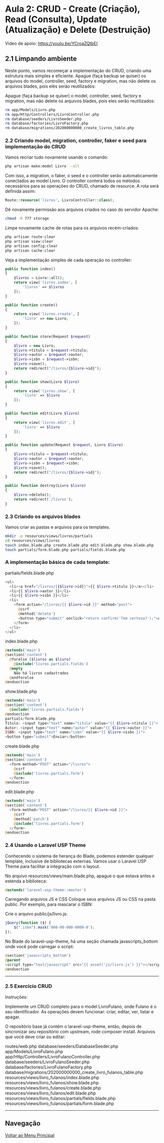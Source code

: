 # Aula 2: CRUD - Create (Criação), Read (Consulta), Update (Atualização) e Delete (Destruição)
Video de apoio: https://youtu.be/YCroaZQtbEI
## 2.1 Limpando ambiente
Neste ponto, vamos recomeçar a implementação do CRUD, criando uma estrutura mais simples e eficiente. Apague (faça backup se quiser) os arquivos do model, controller, seed, factory e migration, mas não delete os arquivos blades, pois eles serão reutilizados:

Apague (faça backup se quiser) o model, controller, seed, factory e migration, mas não delete os arquivos blades, pois eles serão reutilizados:
```bash
rm app/Models/Livro.php
rm app/Http/Controllers/LivroController.php
rm database/seeders/LivroSeeder.php
rm database/factories/LivroFactory.php
rm database/migrations/202000000000_create_livros_table.php
```

### 2.2 Criando model, migration, controller, faker e seed para implementação do CRUD
Vamos recriar tudo novamente usando o comando:

```bash
php artisan make:model Livro --all
```
Com isso, a migration, o faker, o seed e o controller serão automaticamente conectados ao model Livro. O controller conterá todos os métodos necessários para as operações do CRUD, chamado de resource. A rota será definida assim:

```php
Route::resource('livros', LivroController::class);
```

Dê novamente permissão aos arquivos criados no caso do servidor Apache:

```bash
chmod -R 777 storage
```

Limpe novamente cache de rotas para os arquivos recém-criados:
```php
php artisan route:clear
php artisan view:clear
php artisan config:clear
php artisan cache:clear
```

Veja a implementação simples de cada operação no controller:

```php
public function index()
{
    $livros = Livro::all();
    return view('livros.index', [
        'livros' => $livros
    ]);
}

public function create()
{
    return view('livros.create', [
        'livro' => new Livro,
    ]);
}

public function store(Request $request)
{
    $livro = new Livro;
    $livro->titulo = $request->titulo;
    $livro->autor = $request->autor;
    $livro->isbn = $request->isbn;
    $livro->save();
    return redirect("/livros/{$livro->id}");
}

public function show(Livro $livro)
{
    return view('livros.show', [
        'livro' => $livro
    ]);
}

public function edit(Livro $livro)
{
    return view('livros.edit', [
        'livro' => $livro
    ]);
}

public function update(Request $request, Livro $livro)
{
    $livro->titulo = $request->titulo;
    $livro->autor = $request->autor;
    $livro->isbn = $request->isbn;
    $livro->save();
    return redirect("/livros/{$livro->id}");
}

public function destroy(Livro $livro)
{
    $livro->delete();
    return redirect('/livros');
}
```
### 2.3 Criando os arquivos blades
Vamos criar as pastas e arquivos para os templates.

```bash
mkdir -p resources/views/livros/partials
cd resources/views/livros
touch index.blade.php create.blade.php edit.blade.php show.blade.php
touch partials/form.blade.php partials/fields.blade.php
```

### A implementação básica de cada template:
partials/fields.blade.php
```php
<ul>
  <li><a href="/livros/{{$livro->id}}">{{ $livro->titulo }}</a></li>
  <li>{{ $livro->autor }}</li>
  <li>{{ $livro->isbn }}</li>
  <li>
    <form action="/livros/{{ $livro->id }}" method="post">
      @csrf
      @method('delete')
      <button type="submit" onclick="return confirm('Tem certeza?');">Apagar</button>
    </form>
  </li>
</ul>
```
index.blade.php
```php
@extends('main')
@section('content')
  @forelse ($livros as $livro)
    @include('livros.partials.fields')
  @empty
    Não há livros cadastrados
  @endforelse
@endsection
```
show.blade.php
```php
@extends('main')
@section('content')
  @include('livros.partials.fields')
@endsection
partials/form.blade.php
Título: <input type="text" name="titulo" value="{{ $livro->titulo }}">
Autor: <input type="text" name="autor" value="{{ $livro->autor }}">
ISBN: <input type="text" name="isbn" value="{{ $livro->isbn }}">
<button type="submit">Enviar</button>
```
create.blade.php
```php
@extends('main')
@section('content')
  <form method="POST" action="/livros">
    @csrf
    @include('livros.partials.form')
  </form>
@endsection
```
edit.blade.php
```php
@extends('main')
@section('content')
  <form method="POST" action="/livros/{{ $livro->id }}">
    @csrf
    @method('patch')
    @include('livros.partials.form')
  </form>
@endsection
```

### 2.4 Usando o Laravel USP Theme
Conhecendo o sistema de herança do Blade, podemos estender qualquer template, inclusive de bibliotecas externas. Vamos usar o Laravel USP Theme para facilitar a integração com o layout.

No arquivo resources/views/main.blade.php, apague o que estava antes e estenda a biblioteca:

```php
@extends('laravel-usp-theme::master')
```

Carregando arquivos JS e CSS
Coloque seus arquivos JS ou CSS na pasta public. Por exemplo, para mascarar o ISBN:

Crie o arquivo public/js/livro.js:

```javascript
jQuery(function ($) {
    $(".isbn").mask('000-00-000-0000-0');
});
```

No Blade do laravel-usp-theme, há uma seção chamada javascripts_bottom onde você pode carregar o script:

```php
@section('javascripts_bottom')
@parent
<script type="text/javascript" src="{{ asset('js/livro.js') }}"></script>
@endsection
```
----------------------
### 2.5 Exercício CRUD
Instruções:

Implemente um CRUD completo para o model LivroFulano, onde Fulano é o seu identificador.
As operações devem funcionar: criar, editar, ver, listar e apagar.

O repositório base já contém o laravel-usp-theme, então, depois de sincronizar seu repositório com upstream, rode composer install.
Arquivos que você deve criar ou editar:

routes/web.php
database/seeders/DatabaseSeeder.php
app/Models/LivroFulano.php
app/Http/Controllers/LivroFulanoController.php
database/seeders/LivroFulanoSeeder.php
database/factories/LivroFulanoFactory.php
database/migrations/202000000000_create_livro_fulanos_table.php
resources/views/livro_fulanos/index.blade.php
resources/views/livro_fulanos/show.blade.php
resources/views/livro_fulanos/create.blade.php
resources/views/livro_fulanos/edit.blade.php
resources/views/livro_fulanos/partials/fields.blade.php
resources/views/livro_fulanos/partials/form.blade.php

------------------------
## Navegação
[Voltar ao Menu Principal](/~jpvolante/uspdev-site/public/laravel/)


